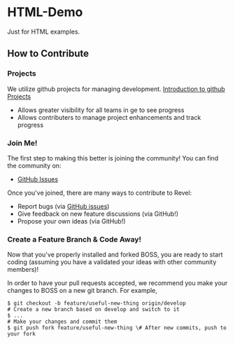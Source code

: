 # HTML-Demo
Just for HTML examples.

## How to Contribute
### Projects

We utilize github projects for managing development.  [Introduction to github Projects](https://youtu.be/C6MGKHkNtxU)
- Allows greater visibility for all teams in ge to see progress
- Allows contributers to manage project enhancements and track progress

### Join Me!
The first step to making this better is joining the community! You can find the
community on:
* [GitHub Issues](https://github.com/timmcgowan/HTML-Demo/issues)

Once you've joined, there are many ways to contribute to Revel:

* Report bugs (via [GitHub issues](https://github.com/timmcgowan/HTML-Demo/issues))
* Give feedback on new feature discussions (via GitHub!)
* Propose your own ideas (via GitHub!)


### Create a Feature Branch & Code Away!

Now that you've properly installed and forked BOSS, you are ready to start coding (assuming you have a validated your ideas with other community members)!

In order to have your pull requests accepted, we recommend you make your changes to BOSS on a new git branch. For example,

```
$ git checkout -b feature/useful-new-thing origin/develop
# Create a new branch based on develop and switch to it
$ ...
# Make your changes and commit them
$ git push fork feature/useful-new-thing \# After new commits, push to your fork
```
